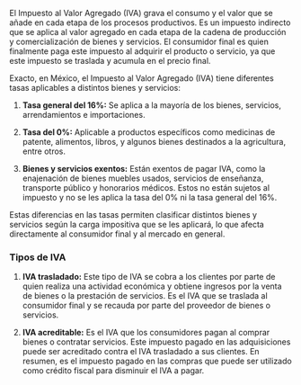 El Impuesto al Valor Agregado (IVA) grava el consumo y el valor que se añade en cada etapa de los procesos productivos. Es un impuesto indirecto que se aplica al valor agregado en cada etapa de la cadena de producción y comercialización de bienes y servicios. El consumidor final es quien finalmente paga este impuesto al adquirir el producto o servicio, ya que este impuesto se traslada y acumula en el precio final.

Exacto, en México, el Impuesto al Valor Agregado (IVA) tiene diferentes tasas aplicables a distintos bienes y servicios:

1. **Tasa general del 16%:** Se aplica a la mayoría de los bienes, servicios, arrendamientos e importaciones.

2. **Tasa del 0%:** Aplicable a productos específicos como medicinas de patente, alimentos, libros, y algunos bienes destinados a la agricultura, entre otros.

3. **Bienes y servicios exentos:** Están exentos de pagar IVA, como la enajenación de bienes muebles usados, servicios de enseñanza, transporte público y honorarios médicos. Estos no están sujetos al impuesto y no se les aplica la tasa del 0% ni la tasa general del 16%.

Estas diferencias en las tasas permiten clasificar distintos bienes y servicios según la carga impositiva que se les aplicará, lo que afecta directamente al consumidor final y al mercado en general.

### Tipos de IVA

1. **IVA trasladado:** Este tipo de IVA se cobra a los clientes por parte de quien realiza una actividad económica y obtiene ingresos por la venta de bienes o la prestación de servicios. Es el IVA que se traslada al consumidor final y se recauda por parte del proveedor de bienes o servicios.

2. **IVA acreditable:** Es el IVA que los consumidores pagan al comprar bienes o contratar servicios. Este impuesto pagado en las adquisiciones puede ser acreditado contra el IVA trasladado a sus clientes. En resumen, es el impuesto pagado en las compras que puede ser utilizado como crédito fiscal para disminuir el IVA a pagar.


